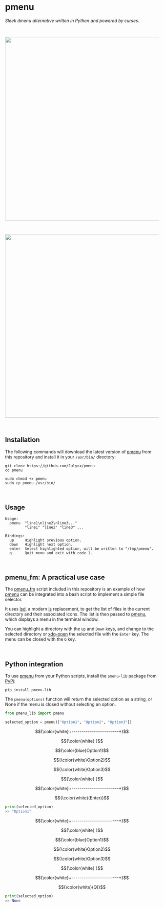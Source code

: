 # pmenu
*Sleek dmenu alternative written in Python and powered by curses.*

<br>

<p align="center">
  <img width="600" src="https://i.imgur.com/SOZXGTS.png">
</p>
<br>

<p align="center">  
  <img width="600" src="https://i.imgur.com/ogT4P19.png">
</p>
<br>

## Installation
The following commands will download the latest version of [pmenu](https://github.com/Julynx/pmenu) from this repository
and install it in your `/usr/bin/` directory:
```
git clone https://github.com/Julynx/pmenu
cd pmenu
```
```
sudo chmod +x pmenu
sudo cp pmenu /usr/bin/
```
<br>

## Usage
```
Usage:
  pmenu  "line1\nline2\nline3..."
         "line1" "line2" "line3" ...

Bindings:
  up     Highlight previous option.
  down   Highlight next option.
  enter  Select highlighted option, will be written to "/tmp/pmenu".
  q      Quit menu and exit with code 1.
```
<br>

## pmenu_fm: A practical use case
The [pmenu_fm](https://raw.githubusercontent.com/Julynx/pmenu/main/pmenu_fm) script included in this repository is an example of how [pmenu](https://github.com/Julynx/pmenu) can be 
integrated into a bash script to implement a simple file selector. 

It uses [lsd](https://github.com/lsd-rs/lsd), a modern [ls](https://es.wikipedia.org/wiki/Ls) replacement, to get the list of files in the current directory and their associated icons.
The list is then passed to [pmenu](https://github.com/Julynx/pmenu), which displays a menu in the terminal window.

You can highlight a directory with the ```Up``` and ```Down``` keys, and change to the selected directory or [xdg-open](https://linux.die.net/man/1/xdg-open) the selected file with the ```Enter``` key. The menu can be closed with the ```Q``` key.

<br>

## Python integration
To use [pmenu](https://github.com/Julynx/pmenu) from your Python scripts, install the ```pmenu-lib``` package from [PyPi](https://pypi.org/):
```
pip install pmenu-lib
```
The ```pmenu(options)``` function will return the selected option as a string, or None if the menu is closed without selecting an option.
```python
from pmenu_lib import pmenu

selected_option = pmenu(["Option1", "Option2", "Option3"])
```

$${\color{white}+------------------------+}$$

$${\color{white} }$$

$${\color{blue}Option1}$$

$${\color{white}Option2}$$

$${\color{white}Option3}$$

$${\color{white} }$$

$${\color{white}+------------------------+}$$

$${\color{white}(Enter)}$$

```python
print(selected_option)
>> "Option1"
```

$${\color{white}+------------------------+}$$

$${\color{white} }$$

$${\color{blue}Option1}$$

$${\color{white}Option2}$$

$${\color{white}Option3}$$

$${\color{white} }$$

$${\color{white}+------------------------+}$$

$${\color{white}(Q)}$$

```python
print(selected_option)
>> None
```
